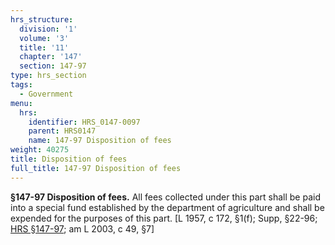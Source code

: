```yaml
---
hrs_structure:
  division: '1'
  volume: '3'
  title: '11'
  chapter: '147'
  section: 147-97
type: hrs_section
tags:
  - Government
menu:
  hrs:
    identifier: HRS_0147-0097
    parent: HRS0147
    name: 147-97 Disposition of fees
weight: 40275
title: Disposition of fees
full_title: 147-97 Disposition of fees
---
```

**§147-97 Disposition of fees.** All fees collected under this part shall be paid into a special fund established by the department of agriculture and shall be expended for the purposes of this part. [L 1957, c 172, §1(f); Supp, §22-96; [HRS §147-97](/title-11/chapter-147/section-147-97/); am L 2003, c 49, §7]